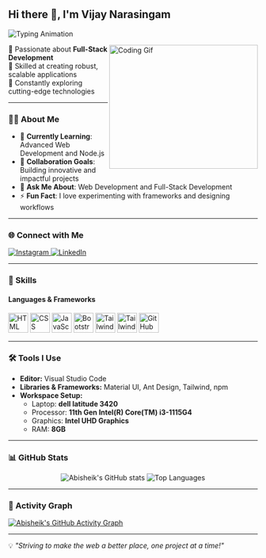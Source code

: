 ## Hi there 👋, I'm **Vijay Narasingam**  

![Typing Animation](https://readme-typing-svg.demolab.com/?lines=Web+Developer;Content+Creator;Web+Designer;Software+Developer&font=Fira%20Code&center=true&width=440&height=45&color=00bcd4&vCenter=true&size=22)

  
<img align="right" src="https://i.pinimg.com/originals/47/f0/34/47f0342cec72b800463bf003eac1257e.gif" alt="Coding Gif" width="300" height="250" />  

🔹 Passionate about **Full-Stack Development**  
🔹 Skilled at creating robust, scalable applications  
🔹 Constantly exploring cutting-edge technologies  

---

### 👨‍💻 About Me  
- 🌱 **Currently Learning**: Advanced Web Development and Node.js  
- 👯 **Collaboration Goals**: Building innovative and impactful projects  
- 💬 **Ask Me About**: Web Development and Full-Stack Development 
- ⚡ **Fun Fact**: I love experimenting with frameworks and designing workflows  

---

### 🌐 Connect with Me  
<p align="left">
  <a href="https://www.instagram.com/kira_08_12/" target="_blank">
    <img src="https://img.shields.io/badge/Instagram-E4405F?style=for-the-badge&logo=instagram&logoColor=white" alt="Instagram" />
  </a>
  <a href="https://www.linkedin.com/in/vijaynarasingam/" target="_blank">
    <img src="https://img.shields.io/badge/LinkedIn-blue?style=for-the-badge&logo=linkedin&logoColor=white" alt="LinkedIn" />
  </a>
</p>

---

### 🚀 Skills  

#### **Languages & Frameworks**  
<p align="left">
  <img height="40" src="https://img.icons8.com/color/48/000000/html-5.png" alt="HTML" title="HTML" />
  <img height="40" src="https://img.icons8.com/color/48/000000/css3.png" alt="CSS" title="CSS" />
  <img height="40" src="https://img.icons8.com/color/48/000000/javascript.png" alt="JavaScript" title="JavaScript" />
  <img height="40" src="https://img.icons8.com/color/48/000000/bootstrap.png" alt="Bootstrap" title="Bootstrap" />
  <img height="40" src="https://img.icons8.com/color/48/tailwindcss.png" alt="Tailwind CSS" title="Tailwind CSS" />
  <img height="40" src="https://img.icons8.com/color/48/000000/nodejs.png" alt="Tailwind CSS" title="Node.js" />
  <img height="40" src="https://img.icons8.com/color/48/000000/github.png" alt="GitHub" title="GitHub" />
</p>

---

### 🛠️ Tools I Use  
- **Editor:** Visual Studio Code  
- **Libraries & Frameworks:** Material UI, Ant Design, Tailwind, npm  
- **Workspace Setup:**  
  - Laptop: **dell latitude 3420**  
  - Processor: **11th Gen Intel(R) Core(TM) i3-1115G4**  
  - Graphics: **Intel UHD Graphics**  
  - RAM: **8GB**  

---

### 📊 GitHub Stats  
<p align="center">
  <img src="https://github-readme-stats.vercel.app/api?username=Abi-de-jo&show_icons=true&theme=radical" alt="Abisheik's GitHub stats" />
  <img src="https://github-readme-stats.vercel.app/api/top-langs/?username=Abi-de-jo&layout=compact&theme=radical" alt="Top Languages" />
</p>

---

### 🌟 Activity Graph  
[![Abisheik's GitHub Activity Graph](https://github-readme-activity-graph.vercel.app/graph?username=Abi-de-jo&bg_color=0d1117&color=79fe96&line=7dd3fc&point=f5a623&area=true&hide_border=true)](https://github.com/ashutosh00710/github-readme-activity-graph)

---

💡 *"Striving to make the web a better place, one project at a time!"*
